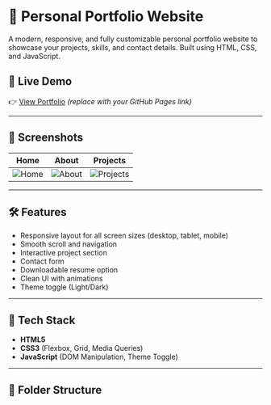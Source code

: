 # 🚀 Personal Portfolio Website

A modern, responsive, and fully customizable personal portfolio website to showcase your projects, skills, and contact details. Built using HTML, CSS, and JavaScript.

## 📌 Live Demo

👉 [View Portfolio](https://yourusername.github.io/portfolio) *(replace with your GitHub Pages link)*

---

## 📸 Screenshots

| Home | About | Projects |
|------|-------|----------|
| ![Home](screenshots/home.png) | ![About](screenshots/about.png) | ![Projects](screenshots/projects.png) |

---

## 🛠️ Features

- Responsive layout for all screen sizes (desktop, tablet, mobile)
- Smooth scroll and navigation
- Interactive project section
- Contact form
- Downloadable resume option
- Clean UI with animations
- Theme toggle (Light/Dark)

---

## 🧰 Tech Stack

- **HTML5**
- **CSS3** (Flexbox, Grid, Media Queries)
- **JavaScript** (DOM Manipulation, Theme Toggle)

---

## 📁 Folder Structure

